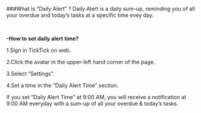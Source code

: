 ###What is “Daily Alert” ?
Daily Alert is a daily sum-up, reminding you of all your overdue and today’s tasks at a specific time evey day.

<br />

**-How to set daily alert time?**
<br />

1.Sign in TickTick on web. 

2.Click the avatar in the upper-left hand corner of the page.

3.Select “Settings”.

4.Set a time in the “Daily Alert Time” section.

If you set “Daily Alert Time” at 9:00 AM, you will receive a notification at 9:00 AM everyday with a sum-up of all your overdue & today’s tasks.
